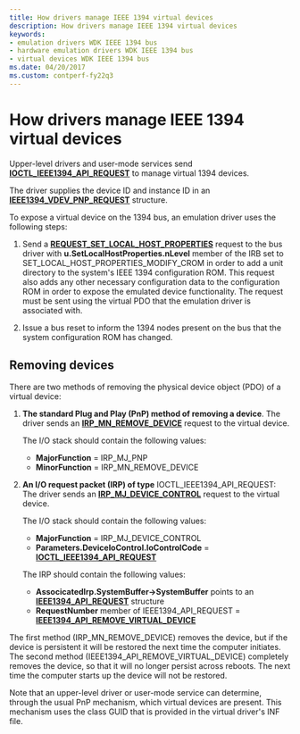 ```yaml
---
title: How drivers manage IEEE 1394 virtual devices
description: How drivers manage IEEE 1394 virtual devices
keywords:
- emulation drivers WDK IEEE 1394 bus
- hardware emulation drivers WDK IEEE 1394 bus
- virtual devices WDK IEEE 1394 bus
ms.date: 04/20/2017
ms.custom: contperf-fy22q3
---
```


# How drivers manage IEEE 1394 virtual devices

Upper-level drivers and user-mode services send [**IOCTL_IEEE1394_API_REQUEST**](/windows-hardware/drivers/ddi/1394/ni-1394-ioctl_1394_class) to manage virtual 1394 devices.

The driver supplies the device ID and instance ID in an [**IEEE1394_VDEV_PNP_REQUEST**](/windows-hardware/drivers/ddi/1394/ni-1394-ioctl_1394_class) structure.

To expose a virtual device on the 1394 bus, an emulation driver uses the following steps:

1. Send a [**REQUEST_SET_LOCAL_HOST_PROPERTIES**](/windows-hardware/drivers/ddi/1394/ni-1394-ioctl_1394_class) request to the bus driver with **u.SetLocalHostProperties.nLevel** member
    of the IRB set to SET_LOCAL_HOST_PROPERTIES_MODIFY_CROM in order to add a unit directory to the system's IEEE 1394 configuration ROM.
    This request also adds any other necessary configuration data to the configuration ROM in order to expose the emulated device functionality.
    The request must be sent using the virtual PDO that the emulation driver is associated with.

2. Issue a bus reset to inform the 1394 nodes present on the bus that the system configuration ROM has changed.

## Removing devices

There are two methods of removing the physical device object (PDO) of a virtual device:

1.  **The standard Plug and Play (PnP) method of removing a device**. The driver sends an [**IRP_MN_REMOVE_DEVICE**](../kernel/irp-mn-remove-device.md) request to the virtual device.

    The I/O stack should contain the following values:

    -   **MajorFunction** = IRP_MJ_PNP
    -   **MinorFunction** = IRP_MN_REMOVE_DEVICE

2.  **An I/O request packet (IRP) of type** IOCTL_IEEE1394_API_REQUEST: The driver sends an [**IRP_MJ_DEVICE_CONTROL**](../kernel/irp-mj-device-control.md) request to the virtual device.

    The I/O stack should contain the following values:

    -   **MajorFunction** = IRP_MJ_DEVICE_CONTROL
    -   **Parameters.DeviceIoControl.IoControlCode** = [**IOCTL_IEEE1394_API_REQUEST**](https://msdn.microsoft.com/library/windows/hardware/ff537241)

    The IRP should contain the following values:

    -   **AssocicatedIrp.SystemBuffer-&gt;SystemBuffer** points to an [**IEEE1394_API_REQUEST**](/previous-versions/ff537204(v=vs.85)) structure
    -   **RequestNumber** member of IEEE1394_API_REQUEST = [**IEEE1394_API_REMOVE_VIRTUAL_DEVICE**](https://msdn.microsoft.com/library/windows/hardware/ff537201)

The first method (IRP_MN_REMOVE_DEVICE) removes the device, but if the device is persistent it will be restored the next time the computer initiates.
The second method (IEEE1394_API_REMOVE_VIRTUAL_DEVICE) completely removes the device, so that it will no longer persist across reboots.
The next time the computer starts up the device will not be restored.

Note that an upper-level driver or user-mode service can determine, through the usual PnP mechanism, which virtual devices are present.
This mechanism uses the class GUID that is provided in the virtual driver's INF file.

 